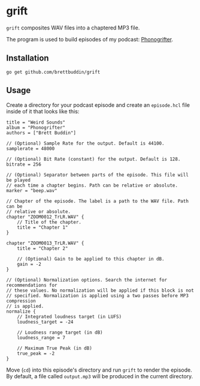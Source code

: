 # grift

`grift` composites WAV files into a chaptered MP3 file.

The program is used to build episodes of my podcast: [Phonogrifter](https://phonogrifter.buddin.org).

## Installation

```
go get github.com/brettbuddin/grift
```

## Usage

Create a directory for your podcast episode and create an `episode.hcl` file
inside of it that looks like this:

```hcl
title = "Weird Sounds"
album = "Phonogrifter"
authors = ["Brett Buddin"]

// (Optional) Sample Rate for the output. Default is 44100.
samplerate = 48000

// (Optional) Bit Rate (constant) for the output. Default is 128.
bitrate = 256

// (Optional) Separator between parts of the episode. This file will be played
// each time a chapter begins. Path can be relative or absolute.
marker = "beep.wav"

// Chapter of the episode. The label is a path to the WAV file. Path can be
// relative or absolute.
chapter "ZOOM0012_TrLR.WAV" {
    // Title of the chapter.
    title = "Chapter 1"
}

chapter "ZOOM0013_TrLR.WAV" {
    title = "Chapter 2"

    // (Optional) Gain to be applied to this chapter in dB.
    gain = -2
}

// (Optional) Normalization options. Search the internet for recommendations for
// these values. No normalization will be applied if this block is not
// specified. Normalization is applied using a two passes before MP3 compression
// is applied.
normalize {
    // Integrated loudness target (in LUFS)
    loudness_target = -24 

    // Loudness range target (in dB)
    loudness_range = 7

    // Maximum True Peak (in dB)
    true_peak = -2
}
```

Move (`cd`) into this episode's directory and run `grift` to render the episode.
By default, a file called `output.mp3` will be produced in the current
directory.
